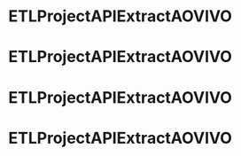 # ETLProjectAPIExtractAOVIVO
# ETLProjectAPIExtractAOVIVO
# ETLProjectAPIExtractAOVIVO
# ETLProjectAPIExtractAOVIVO
